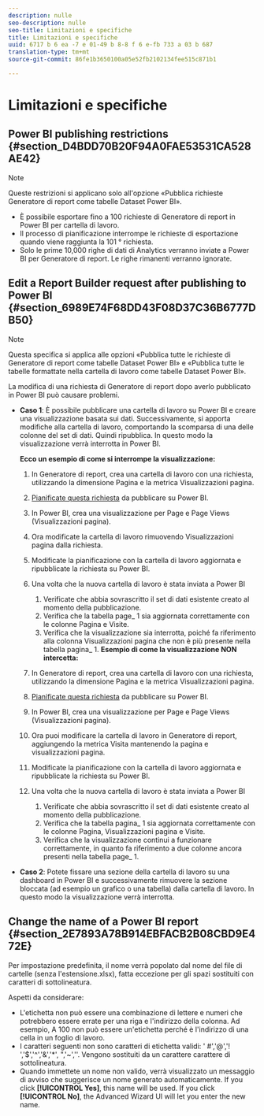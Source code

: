 ```yaml
---
description: nulle
seo-description: nulle
seo-title: Limitazioni e specifiche
title: Limitazioni e specifiche
uuid: 6717 b 6 ea -7 e 01-49 b 8-8 f 6 e-fb 733 a 03 b 687
translation-type: tm+mt
source-git-commit: 86fe1b3650100a05e52fb2102134fee515c871b1

---
```



# Limitazioni e specifiche

## Power BI publishing restrictions {#section_D4BDD70B20F94A0FAE53531CA528AE42}

>[!NOTE]
>
>Queste restrizioni si applicano solo all'opzione «Pubblica richieste Generatore di report come tabelle Dataset Power BI».

* È possibile esportare fino a 100 richieste di Generatore di report in Power BI per cartella di lavoro.
* Il processo di pianificazione interrompe le richieste di esportazione quando viene raggiunta la 101 ° richiesta.
* Solo le prime 10,000 righe di dati di Analytics verranno inviate a Power BI per Generatore di report. Le righe rimanenti verranno ignorate.

## Edit a Report Builder request after publishing to Power BI {#section_6989E74F68DD43F08D37C36B6777DB50}

>[!NOTE]
>
>Questa specifica si applica alle opzioni «Pubblica tutte le richieste di Generatore di report come tabelle Dataset Power BI» e «Pubblica tutte le tabelle formattate nella cartella di lavoro come tabelle Dataset Power BI».

La modifica di una richiesta di Generatore di report dopo averlo pubblicato in Power BI può causare problemi.

* **Caso 1**: È possibile pubblicare una cartella di lavoro su Power BI e creare una visualizzazione basata sui dati. Successivamente, si apporta modifiche alla cartella di lavoro, comportando la scomparsa di una delle colonne del set di dati. Quindi ripubblica. In questo modo la visualizzazione verrà interrotta in Power BI.

   **Ecco un esempio di come si interrompe la visualizzazione:**

   1. In Generatore di report, crea una cartella di lavoro con una richiesta, utilizzando la dimensione Pagina e la metrica Visualizzazioni pagina.
   1. [Pianificate questa richiesta](../../../analyze/report-builder/whats-new-arb.md#section_0C26057C7DBB4068A643FDD688F6E463) da pubblicare su Power BI.
   1. In Power BI, crea una visualizzazione per Page e Page Views (Visualizzazioni pagina).
   1. Ora modificate la cartella di lavoro rimuovendo Visualizzazioni pagina dalla richiesta.
   1. Modificate la pianificazione con la cartella di lavoro aggiornata e ripubblicate la richiesta su Power BI.
   1. Una volta che la nuova cartella di lavoro è stata inviata a Power BI

      1. Verificate che abbia sovrascritto il set di dati esistente creato al momento della pubblicazione.
      1. Verifica che la tabella page_ 1 sia aggiornata correttamente con le colonne Pagina e Visite.
      1. Verifica che la visualizzazione sia interrotta, poiché fa riferimento alla colonna Visualizzazioni pagina che non è più presente nella tabella pagina_ 1.
   **Esempio di come la visualizzazione NON intercetta:**

   1. In Generatore di report, crea una cartella di lavoro con una richiesta, utilizzando la dimensione Pagina e la metrica Visualizzazioni pagina.
   1. [Pianificate questa richiesta](../../../analyze/report-builder/whats-new-arb.md#section_0C26057C7DBB4068A643FDD688F6E463) da pubblicare su Power BI.
   1. In Power BI, crea una visualizzazione per Page e Page Views (Visualizzazioni pagina).
   1. Ora puoi modificare la cartella di lavoro in Generatore di report, aggiungendo la metrica Visita mantenendo la pagina e visualizzazioni pagina.
   1. Modificate la pianificazione con la cartella di lavoro aggiornata e ripubblicate la richiesta su Power BI.
   1. Una volta che la nuova cartella di lavoro è stata inviata a Power BI

      1. Verificate che abbia sovrascritto il set di dati esistente creato al momento della pubblicazione.
      1. Verifica che la tabella pagina_ 1 sia aggiornata correttamente con le colonne Pagina, Visualizzazioni pagina e Visite.
      1. Verifica che la visualizzazione continui a funzionare correttamente, in quanto fa riferimento a due colonne ancora presenti nella tabella page_ 1.


* **Caso 2**: Potete fissare una sezione della cartella di lavoro su una dashboard in Power BI e successivamente rimuovere la sezione bloccata (ad esempio un grafico o una tabella) dalla cartella di lavoro. In questo modo la visualizzazione verrà interrotta.

## Change the name of a Power BI report {#section_2E7893A78B914EBFACB2B08CBD9E472E}

Per impostazione predefinita, il nome verrà popolato dal nome del file di cartelle (senza l'estensione.xlsx), fatta eccezione per gli spazi sostituiti con caratteri di sottolineatura.

Aspetti da considerare:

* L'etichetta non può essere una combinazione di lettere e numeri che potrebbero essere errate per una riga e l'indirizzo della colonna. Ad esempio, A 100 non può essere un'etichetta perché è l'indirizzo di una cella in un foglio di lavoro.
* I caratteri seguenti non sono caratteri di etichetta validi: ' #','@','! ','$','^','&amp;','*', ",'~',''. Vengono sostituiti da un carattere carattere di sottolineatura.
* Quando immettete un nome non valido, verrà visualizzato un messaggio di avviso che suggerisce un nome generato automaticamente. If you click **[!UICONTROL Yes]**, this name will be used. If you click **[!UICONTROL No]**, the Advanced Wizard UI will let you enter the new name.


